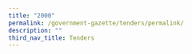 ```yaml
---
title: "2000"
permalink: /government-gazette/tenders/permalink/
description: ""
third_nav_title: Tenders
---
```

